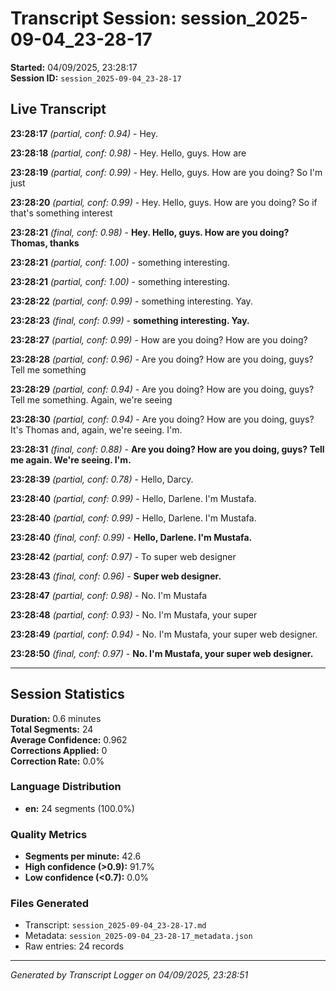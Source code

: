 # Transcript Session: session_2025-09-04_23-28-17

**Started:** 04/09/2025, 23:28:17  
**Session ID:** `session_2025-09-04_23-28-17`

## Live Transcript

**23:28:17** *(partial, conf: 0.94)* - Hey.

**23:28:18** *(partial, conf: 0.98)* - Hey. Hello, guys. How are

**23:28:19** *(partial, conf: 0.99)* - Hey. Hello, guys. How are you doing? So I'm just

**23:28:20** *(partial, conf: 0.99)* - Hey. Hello, guys. How are you doing? So if that's something interest

**23:28:21** *(final, conf: 0.98)* - **Hey. Hello, guys. How are you doing? Thomas, thanks**

**23:28:21** *(partial, conf: 1.00)* - something interesting.

**23:28:21** *(partial, conf: 1.00)* - something interesting.

**23:28:22** *(partial, conf: 0.99)* - something interesting. Yay.

**23:28:23** *(final, conf: 0.99)* - **something interesting. Yay.**

**23:28:27** *(partial, conf: 0.99)* - How are you doing? How are you doing?

**23:28:28** *(partial, conf: 0.96)* - Are you doing? How are you doing, guys? Tell me something

**23:28:29** *(partial, conf: 0.94)* - Are you doing? How are you doing, guys? Tell me something. Again, we're seeing

**23:28:30** *(partial, conf: 0.94)* - Are you doing? How are you doing, guys? It's Thomas and, again, we're seeing. I'm.

**23:28:31** *(final, conf: 0.88)* - **Are you doing? How are you doing, guys? Tell me again. We're seeing. I'm.**

**23:28:39** *(partial, conf: 0.78)* - Hello, Darcy.

**23:28:40** *(partial, conf: 0.99)* - Hello, Darlene. I'm Mustafa.

**23:28:40** *(partial, conf: 0.99)* - Hello, Darlene. I'm Mustafa.

**23:28:40** *(final, conf: 0.99)* - **Hello, Darlene. I'm Mustafa.**

**23:28:42** *(partial, conf: 0.97)* - To super web designer

**23:28:43** *(final, conf: 0.96)* - **Super web designer.**

**23:28:47** *(partial, conf: 0.98)* - No. I'm Mustafa

**23:28:48** *(partial, conf: 0.93)* - No. I'm Mustafa, your super

**23:28:49** *(partial, conf: 0.94)* - No. I'm Mustafa, your super web designer.

**23:28:50** *(final, conf: 0.97)* - **No. I'm Mustafa, your super web designer.**



---

## Session Statistics

**Duration:** 0.6 minutes  
**Total Segments:** 24  
**Average Confidence:** 0.962  
**Corrections Applied:** 0  
**Correction Rate:** 0.0%

### Language Distribution
- **en:** 24 segments (100.0%)

### Quality Metrics
- **Segments per minute:** 42.6
- **High confidence (>0.9):** 91.7%
- **Low confidence (<0.7):** 0.0%

### Files Generated
- Transcript: `session_2025-09-04_23-28-17.md`
- Metadata: `session_2025-09-04_23-28-17_metadata.json`
- Raw entries: 24 records

---
*Generated by Transcript Logger on 04/09/2025, 23:28:51*

